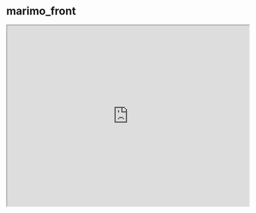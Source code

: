 # marimo_front
<iframe src="https://drive.google.com/file/d/14xF53QIsNEd_2VkURvH3lyLppvAEixTb/preview" width="640" height="480" allow="autoplay"></iframe>
